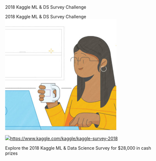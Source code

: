 2018 Kaggle ML & DS Survey Challenge

2018 Kaggle ML & DS Survey Challenge
![](../_resources/136e0f56d623fa13d345f3c3f5c3c894.png)

![](../_resources/6763d68cba996b0fd03c7c48e6075164.png)https://www.kaggle.com/kaggle/kaggle-survey-2018

Explore the 2018 Kaggle ML & Data Science Survey for $28,000 in cash prizes